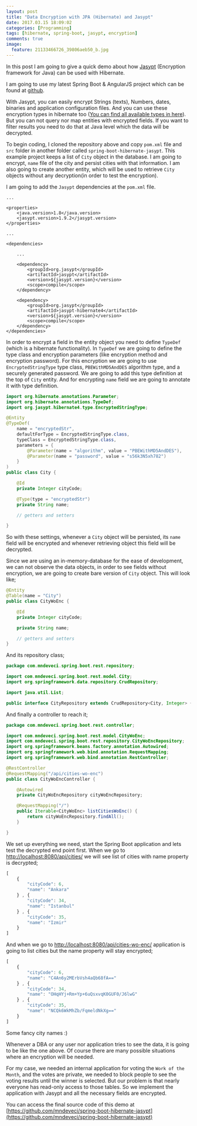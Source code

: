 ```yaml
---
layout: post
title: "Data Encryption with JPA (Hibernate) and Jasypt"
date: 2017.03.15 18:09:02
categories: [Programming]
tags: [hibernate, spring-boot, jasypt, encryption]
comments: true
image: 
  feature: 21133466726_39806aeb50_b.jpg
---
```


In this post I am going to give a quick demo about how [Jasypt](http://www.jasypt.org/) (Encryption framework for Java) can be used with Hibernate.

<!--more-->

I am going to use my latest Spring Boot & AngularJS project which can be found at [github](https://github.com/mndeveci/spring-boot-angularjs-project-3-final).

With Jasypt, you can easily encrypt Strings (texts), Numbers, dates, binaries and application configuration files. And you can use these encryption types in hibernate too ([You can find all available types in here](http://www.jasypt.org/hibernate.html)). But you can not query nor map entities with encrypted fields. If you want to filter results you need to do that at Java level which the data will be decrypted.

To begin coding, I cloned the repository above and copy `pom.xml` file and `src` folder in another folder called `spring-boot-hibernate-jasypt`. This example project keeps a list of `City` object in the database. I am going to encrypt, `name` file of the city and persist cities with that information. I am also going to create another entity, which will be used to retrieve `City` objects without any decryption(in order to test the encryption).

I am going to add the `Jasypt` dependencies at the `pom.xml` file.

```
...

<properties>
    <java.version>1.8</java.version>
    <jasypt.version>1.9.2</jasypt.version>
</properties>

...

<dependencies>

    ...

    <dependency>
        <groupId>org.jasypt</groupId>
        <artifactId>jasypt</artifactId>
        <version>${jasypt.version}</version>
        <scope>compile</scope>
    </dependency>

    <dependency>
        <groupId>org.jasypt</groupId>
        <artifactId>jasypt-hibernate4</artifactId>
        <version>${jasypt.version}</version>
        <scope>compile</scope>
    </dependency>
</dependencies>
```

In order to encrypt a field in the entity object you need to define `TypeDef` (which is a hibernate functionality). In `TypeDef` we are going to define the type class and encryption parameters (like encryption method and encryption password). For this encryption we are going to use `EncryptedStringType` type class, `PBEWithMD5AndDES` algorithm type, and a securely generated password. We are going to add this type definition at the top of `City` entity. And for encrypting `name` field we are going to annotate it with type definition.

```java
import org.hibernate.annotations.Parameter;
import org.hibernate.annotations.TypeDef;
import org.jasypt.hibernate4.type.EncryptedStringType;

@Entity
@TypeDef(
    name = "encryptedStr",
    defaultForType = EncryptedStringType.class,
    typeClass = EncryptedStringType.class,
    parameters = {
        @Parameter(name = "algorithm", value = "PBEWithMD5AndDES"),
        @Parameter(name = "password", value = "s56k3N5xh782")
    }
)
public class City {

    @Id
    private Integer cityCode;

    @Type(type = "encryptedStr")
    private String name;

    // getters and setters

}
```

So with these settings, whenever a `City` object will be persisted, its `name` field will be encrypted and whenever retrieving object this field will be decrypted.

Since we are using an in-memory-database for the ease of development, we can not observe the data objects, in order to see fields without encryption, we are going to create bare version of `City` object. This will look like;

```java
@Entity
@Table(name = "City")
public class CityWoEnc {

    @Id
    private Integer cityCode;

    private String name;

    // getters and setters
}
```

And its repository class;

```java
package com.mndeveci.spring.boot.rest.repository;

import com.mndeveci.spring.boot.rest.model.City;
import org.springframework.data.repository.CrudRepository;

import java.util.List;

public interface CityRepository extends CrudRepository<City, Integer> { }
```

And finally a controller to reach it;

```java
package com.mndeveci.spring.boot.rest.controller;

import com.mndeveci.spring.boot.rest.model.CityWoEnc;
import com.mndeveci.spring.boot.rest.repository.CityWoEncRepository;
import org.springframework.beans.factory.annotation.Autowired;
import org.springframework.web.bind.annotation.RequestMapping;
import org.springframework.web.bind.annotation.RestController;

@RestController
@RequestMapping("/api/cities-wo-enc")
public class CityWoEncController {

    @Autowired
    private CityWoEncRepository cityWoEncRepository;

    @RequestMapping("/")
    public Iterable<CityWoEnc> listCitiesWoEnc() {
        return cityWoEncRepository.findAll();
    }

}
```

We set up everything we need, start the Spring Boot application and lets test the decrypted end point first. When we go to [http://localhost:8080/api/cities/](http://localhost:8080/api/cities/) we will see list of cities with name property is decrypted;

```javascript
[
    {
        "cityCode": 6,
        "name": "Ankara"
    } , {
        "cityCode": 34,
        "name": "Istanbul"
    } , {
        "cityCode": 35,
        "name": "Izmir"
    }
]
```

And when we go to [http://localhost:8080/api/cities-wo-enc/](http://localhost:8080/api/cities-wo-enc/) application is going to list cities but the name property will stay encrypted;

```javascript
[
    {
        "cityCode": 6,
        "name": "C4An6y2MErbVsh4aQb68fA=="
    } , {
        "cityCode": 34,
        "name": "OHqHYj+Rm+Yp+6uQsxvqK0GUF0/J6lwG"
    } , {
        "cityCode": 35,
        "name": "NCQk6WkMhZb/FqmeldNkXg=="
    }
]
```

Some fancy city names :)

Whenever a DBA or any user nor application tries to see the data, it is going to be like the one above. Of course there are many possible situations where an encryption will be needed.

For my case, we needed an internal application for voting the `Work of the Month`, and the votes are private, we needed to block people to see the voting results until the winner is selected. But our problem is that nearly everyone has read-only access to those tables. So we implement the application with Jasypt and all the necessary fields are encrypted.

You can access the final source code of this demo at [https://github.com/mndeveci/spring-boot-hibernate-jasypt](https://github.com/mndeveci/spring-boot-hibernate-jasypt)
